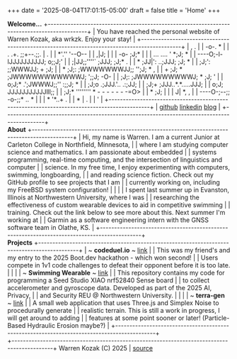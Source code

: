 +++
date = '2025-08-04T17:01:15-05:00'
draft = false 
title = 'Home'
+++
<div class='home_content'>

<div class='ascii'>
<b>  Welcome...</b>
+--------------------------------------------------------------------------------------------+
| You have reached the personal website of Warren Kozak, aka wrkzk. Enjoy your stay!         |
+--------------------------------------------------------------------------------------------+
|                         ,                                                             .    |
|                        -o-.                      *                                         |
|          .          .+. ;;+--.;;. |                                     .                  |
|                          *'.'' '--O--                                                      |
|                                  ,|J;                                                      |
|                |                -o- ;J;*                                                   |
|                |   ...    ....   '  *;J;                     *                             |
|            ----O;-l-lJJJJJJJJJJ;    o;;J;'                                                 |
|               ;|JJ;;''''` ;JJJ;       ;J;*                                            .    |
|           * ;JJ|':     ..;JJJ;         ;J;                                *                |
|            ;J;':      ;;WWWJJ;       + ;J;                                                 |
|  *        ;J;:      ;WWWWWWWJJ;;     '';J; *       ,                                       |
|         + ;J;  *  ;JWWWWWWWWWWWJ;   ';;J;         -O-                                      |
|          ;J;:      ;JWWWWWWWWWJ;    * ;J;          '                                       |
|         o;J;*      .';JWWWJ;;''    :;;J;                                      *            |
|          ;J;o      .;JJJ.'..     .:;JJ;                                                    |
|           ;J;+     ;JJJ..*.*.....JJJ;                                                      |
|          o;J;      JJJJJJJJJJJlll;;                                                        |
|            ;J;*     ''''''''          *     -     -     -    -   -  - -=O>                 |
|           * ;J; |                                                                          |
|                J| *,     ,                                                                 |
|             ----O-;--;; -o-;;* ..                                              *           |
|                 |      * '*..+                .                                            |
|       *         |                                              .                           |
|                 '                                                                          |
+--------------------------------------------------------------------------------------------+
|                   <a href='https://github.com/wrkzk'>github</a>                  <a href='https://linkedin.com/in/wrkzk'>linkedin</a>                  <a href="blog">blog</a>                   |
+--------------------------------------------------------------------------------------------+
</div>

<div class='ascii'>
<b>  About</b>
+--------------------------------------------------------------------------------------------+
| Hi, my name is Warren. I am a current Junior at Carleton College in Northfield, Minnesota, |
| where I am studying computer science and mathematics. I am passionate about embedded       |
| systems programming, real-time computing, and the intersection of linguistics and computer |
| science. In my free time, I enjoy experimenting with computers, swimming, longboarding,    |
| and reading science fiction. Check out my GitHub profile to see projects that I am         |
| currently working on, including my FreeBSD system configuration!                           |
|                                                                                            |
| I spent last summer up in Evanston, Illinois at Northwestern University, where I was       |
| researching the effectiveness of custom wearable devices to aid in competitive swimming    |
| training. Check out the link below to see more about this. Next summer I'm working at      |
| Garmin as a software engineering intern with the GNSS software team in Olathe, KS.         |
+--------------------------------------------------------------------------------------------+
</div>

<div class='ascii'>
<b>  Projects</b>
+--------------------------------------------------------------------------------------------+
| ~ <b>codeduel.io</b> ~ <a href='https://github.com/noazlee/code_off'>link</a>                                                                       |
|   This was my friend's and my entry to the 2025 Boot.dev hackathon - which won second!     |
|   Users compete in 1v1 code challenges to defeat their opponent before it is too late.     |
|                                                                                            |
| ~ <b>Swimming Wearable</b> ~ <a href='https://github.com/wrkzk/swimming-wearable'>link</a>                                                                 |
|   This repository contains my code for programming a Seed Studio XIAO nrf52840 Sense board |
|   to collect accelerometer and gyroscope data. Developed as part of the 2025 AI, Privacy,  |
|   and Security REU @ Northwestern University.                                              |
|                                                                                            |
| ~ <b>terra-gen</b> ~ <a href='https://wrkzk.github.io/terra-gen/'>link</a>                                                                         |
|   A small web application that uses Three.js and Simplex Noise to procedurally generate    |
|   realistic terrain. This is still a work in progress, I will get around to adding         |
|   features at some point sooner or later! (Particle-Based Hydraulic Erosion maybe?)        |
+--------------------------------------------------------------------------------------------+
</div>

</div>
<div class='ascii'>
+--------------------------------------------------------------------------------------------+
                                Warren Kozak (C) 2025 | <a href='https://github.com/wrkzk/wrkzk.github.io'>source</a><br>
</div>
